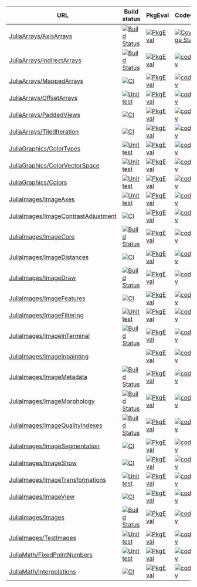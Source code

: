 |                                                                                                  URL |                                                                                                                                                    Build status |                                                                                                                                                                          PkgEval |                                                                                                                                                                CodeCov |                                                                                                                                                     Github stars |
|------------------------------------------------------------------------------------------------------|-----------------------------------------------------------------------------------------------------------------------------------------------------------------|----------------------------------------------------------------------------------------------------------------------------------------------------------------------------------|------------------------------------------------------------------------------------------------------------------------------------------------------------------------|------------------------------------------------------------------------------------------------------------------------------------------------------------------|
|                           [JuliaArrays/AxisArrays](https://github.com/JuliaArrays/AxisArrays.jl.git) | [![Build Status](https://github.com/JuliaArrays/AxisArrays.jl/actions/workflows/UnitTest.yml/badge.svg)](https://github.com/JuliaArrays/AxisArrays.jl/actions/workflows/UnitTest.yml) |              [![PkgEval](https://juliaci.github.io/NanosoldierReports/pkgeval_badges/A/AxisArrays.svg)](https://juliaci.github.io/NanosoldierReports/pkgeval_badges/report.html) |                           [![Coverage Status](https://coveralls.io/repos/github/JuliaArrays/AxisArrays.jl/badge.svg?branch=master)](https://coveralls.io/github/JuliaArrays/AxisArrays.jl?branch=master) |                           [![Stars](https://img.shields.io/github/stars/JuliaArrays/AxisArrays.jl.svg)](https://github.com/JuliaArrays/AxisArrays.jl/stargazers) |
|                   [JuliaArrays/IndirectArrays](https://github.com/JuliaArrays/IndirectArrays.jl.git) | [![Build Status](https://github.com/JuliaArrays/IndirectArrays.jl/actions/workflows/CI.yml/badge.svg)](https://github.com/JuliaArrays/IndirectArrays.jl/actions/workflows/CI.yml) |          [![PkgEval](https://juliaci.github.io/NanosoldierReports/pkgeval_badges/I/IndirectArrays.svg)](https://juliaci.github.io/NanosoldierReports/pkgeval_badges/report.html) |                   [![codecov](https://codecov.io/gh/JuliaArrays/IndirectArrays.jl/branch/master/graph/badge.svg)](https://codecov.io/gh/JuliaArrays/IndirectArrays.jl) |                   [![Stars](https://img.shields.io/github/stars/JuliaArrays/IndirectArrays.jl.svg)](https://github.com/JuliaArrays/IndirectArrays.jl/stargazers) |
|                       [JuliaArrays/MappedArrays](https://github.com/JuliaArrays/MappedArrays.jl.git) | [![CI](https://github.com/JuliaArrays/MappedArrays.jl/actions/workflows/CI.yml/badge.svg)](https://github.com/JuliaArrays/MappedArrays.jl/actions/workflows/CI.yml) |            [![PkgEval](https://juliaci.github.io/NanosoldierReports/pkgeval_badges/M/MappedArrays.svg)](https://juliaci.github.io/NanosoldierReports/pkgeval_badges/report.html) |                       [![codecov](https://codecov.io/gh/JuliaArrays/MappedArrays.jl/branch/master/graph/badge.svg)](https://codecov.io/gh/JuliaArrays/MappedArrays.jl) |                       [![Stars](https://img.shields.io/github/stars/JuliaArrays/MappedArrays.jl.svg)](https://github.com/JuliaArrays/MappedArrays.jl/stargazers) |
|                       [JuliaArrays/OffsetArrays](https://github.com/JuliaArrays/OffsetArrays.jl.git) | [![Unit test](https://github.com/JuliaArrays/OffsetArrays.jl/actions/workflows/UnitTest.yml/badge.svg)](https://github.com/JuliaArrays/OffsetArrays.jl/actions/workflows/UnitTest.yml) |            [![PkgEval](https://juliaci.github.io/NanosoldierReports/pkgeval_badges/O/OffsetArrays.svg)](https://juliaci.github.io/NanosoldierReports/pkgeval_badges/report.html) |                       [![codecov](https://codecov.io/gh/JuliaArrays/OffsetArrays.jl/branch/master/graph/badge.svg)](https://codecov.io/gh/JuliaArrays/OffsetArrays.jl) |                       [![Stars](https://img.shields.io/github/stars/JuliaArrays/OffsetArrays.jl.svg)](https://github.com/JuliaArrays/OffsetArrays.jl/stargazers) |
|                         [JuliaArrays/PaddedViews](https://github.com/JuliaArrays/PaddedViews.jl.git) | [![CI](https://github.com/JuliaArrays/PaddedViews.jl/actions/workflows/CI.yml/badge.svg)](https://github.com/JuliaArrays/PaddedViews.jl/actions/workflows/CI.yml) |             [![PkgEval](https://juliaci.github.io/NanosoldierReports/pkgeval_badges/P/PaddedViews.svg)](https://juliaci.github.io/NanosoldierReports/pkgeval_badges/report.html) |                         [![codecov](https://codecov.io/gh/JuliaArrays/PaddedViews.jl/branch/master/graph/badge.svg)](https://codecov.io/gh/JuliaArrays/PaddedViews.jl) |                         [![Stars](https://img.shields.io/github/stars/JuliaArrays/PaddedViews.jl.svg)](https://github.com/JuliaArrays/PaddedViews.jl/stargazers) |
|                   [JuliaArrays/TiledIteration](https://github.com/JuliaArrays/TiledIteration.jl.git) | [![CI](https://github.com/JuliaArrays/TiledIteration.jl/actions/workflows/CI.yml/badge.svg)](https://github.com/JuliaArrays/TiledIteration.jl/actions/workflows/CI.yml) |          [![PkgEval](https://juliaci.github.io/NanosoldierReports/pkgeval_badges/T/TiledIteration.svg)](https://juliaci.github.io/NanosoldierReports/pkgeval_badges/report.html) |                   [![codecov](https://codecov.io/gh/JuliaArrays/TiledIteration.jl/branch/master/graph/badge.svg)](https://codecov.io/gh/JuliaArrays/TiledIteration.jl) |                   [![Stars](https://img.shields.io/github/stars/JuliaArrays/TiledIteration.jl.svg)](https://github.com/JuliaArrays/TiledIteration.jl/stargazers) |
|                       [JuliaGraphics/ColorTypes](https://github.com/JuliaGraphics/ColorTypes.jl.git) | [![Unit test](https://github.com/JuliaGraphics/ColorTypes.jl/actions/workflows/UnitTest.yml/badge.svg)](https://github.com/JuliaGraphics/ColorTypes.jl/actions/workflows/UnitTest.yml) |              [![PkgEval](https://juliaci.github.io/NanosoldierReports/pkgeval_badges/C/ColorTypes.svg)](https://juliaci.github.io/NanosoldierReports/pkgeval_badges/report.html) |                       [![codecov](https://codecov.io/gh/JuliaGraphics/ColorTypes.jl/branch/master/graph/badge.svg)](https://codecov.io/gh/JuliaGraphics/ColorTypes.jl) |                       [![Stars](https://img.shields.io/github/stars/JuliaGraphics/ColorTypes.jl.svg)](https://github.com/JuliaGraphics/ColorTypes.jl/stargazers) |
|           [JuliaGraphics/ColorVectorSpace](https://github.com/JuliaGraphics/ColorVectorSpace.jl.git) | [![Unit test](https://github.com/JuliaGraphics/ColorVectorSpace.jl/actions/workflows/UnitTest.yml/badge.svg)](https://github.com/JuliaGraphics/ColorVectorSpace.jl/actions/workflows/UnitTest.yml) |        [![PkgEval](https://juliaci.github.io/NanosoldierReports/pkgeval_badges/C/ColorVectorSpace.svg)](https://juliaci.github.io/NanosoldierReports/pkgeval_badges/report.html) |           [![codecov](https://codecov.io/gh/JuliaGraphics/ColorVectorSpace.jl/branch/master/graph/badge.svg)](https://codecov.io/gh/JuliaGraphics/ColorVectorSpace.jl) |           [![Stars](https://img.shields.io/github/stars/JuliaGraphics/ColorVectorSpace.jl.svg)](https://github.com/JuliaGraphics/ColorVectorSpace.jl/stargazers) |
|                               [JuliaGraphics/Colors](https://github.com/JuliaGraphics/Colors.jl.git) | [![Unit test](https://github.com/JuliaGraphics/Colors.jl/actions/workflows/UnitTest.yml/badge.svg)](https://github.com/JuliaGraphics/Colors.jl/actions/workflows/UnitTest.yml) |                  [![PkgEval](https://juliaci.github.io/NanosoldierReports/pkgeval_badges/C/Colors.svg)](https://juliaci.github.io/NanosoldierReports/pkgeval_badges/report.html) |                               [![codecov](https://codecov.io/gh/JuliaGraphics/Colors.jl/branch/master/graph/badge.svg)](https://codecov.io/gh/JuliaGraphics/Colors.jl) |                               [![Stars](https://img.shields.io/github/stars/JuliaGraphics/Colors.jl.svg)](https://github.com/JuliaGraphics/Colors.jl/stargazers) |
|                             [JuliaImages/ImageAxes](https://github.com/JuliaImages/ImageAxes.jl.git) | [![Unit test](https://github.com/JuliaImages/ImageAxes.jl/actions/workflows/UnitTest.yml/badge.svg)](https://github.com/JuliaImages/ImageAxes.jl/actions/workflows/UnitTest.yml) |               [![PkgEval](https://juliaci.github.io/NanosoldierReports/pkgeval_badges/I/ImageAxes.svg)](https://juliaci.github.io/NanosoldierReports/pkgeval_badges/report.html) |                             [![codecov](https://codecov.io/gh/JuliaImages/ImageAxes.jl/branch/master/graph/badge.svg)](https://codecov.io/gh/JuliaImages/ImageAxes.jl) |                             [![Stars](https://img.shields.io/github/stars/JuliaImages/ImageAxes.jl.svg)](https://github.com/JuliaImages/ImageAxes.jl/stargazers) |
| [JuliaImages/ImageContrastAdjustment](https://github.com/JuliaImages/ImageContrastAdjustment.jl.git) | [![CI](https://github.com/JuliaImages/ImageContrastAdjustment.jl/actions/workflows/CI.yml/badge.svg)](https://github.com/JuliaImages/ImageContrastAdjustment.jl/actions/workflows/CI.yml) | [![PkgEval](https://juliaci.github.io/NanosoldierReports/pkgeval_badges/I/ImageContrastAdjustment.svg)](https://juliaci.github.io/NanosoldierReports/pkgeval_badges/report.html) | [![codecov](https://codecov.io/gh/JuliaImages/ImageContrastAdjustment.jl/branch/master/graph/badge.svg)](https://codecov.io/gh/JuliaImages/ImageContrastAdjustment.jl) | [![Stars](https://img.shields.io/github/stars/JuliaImages/ImageContrastAdjustment.jl.svg)](https://github.com/JuliaImages/ImageContrastAdjustment.jl/stargazers) |
|                             [JuliaImages/ImageCore](https://github.com/JuliaImages/ImageCore.jl.git) |                             [![Build Status](https://github.com/JuliaImages/ImageCore.jl/workflows/Unit%20test/badge.svg)](https://github.com/JuliaImages/ImageCore.jl/actions) |               [![PkgEval](https://juliaci.github.io/NanosoldierReports/pkgeval_badges/I/ImageCore.svg)](https://juliaci.github.io/NanosoldierReports/pkgeval_badges/report.html) |                             [![codecov](https://codecov.io/gh/JuliaImages/ImageCore.jl/branch/master/graph/badge.svg)](https://codecov.io/gh/JuliaImages/ImageCore.jl) |                             [![Stars](https://img.shields.io/github/stars/JuliaImages/ImageCore.jl.svg)](https://github.com/JuliaImages/ImageCore.jl/stargazers) |
|                   [JuliaImages/ImageDistances](https://github.com/JuliaImages/ImageDistances.jl.git) | [![CI](https://github.com/JuliaImages/ImageDistances.jl/actions/workflows/CI.yml/badge.svg)](https://github.com/JuliaImages/ImageDistances.jl/actions/workflows/CI.yml) |          [![PkgEval](https://juliaci.github.io/NanosoldierReports/pkgeval_badges/I/ImageDistances.svg)](https://juliaci.github.io/NanosoldierReports/pkgeval_badges/report.html) |                   [![codecov](https://codecov.io/gh/JuliaImages/ImageDistances.jl/branch/master/graph/badge.svg)](https://codecov.io/gh/JuliaImages/ImageDistances.jl) |                   [![Stars](https://img.shields.io/github/stars/JuliaImages/ImageDistances.jl.svg)](https://github.com/JuliaImages/ImageDistances.jl/stargazers) |
|                             [JuliaImages/ImageDraw](https://github.com/JuliaImages/ImageDraw.jl.git) |                             [![Build Status](https://github.com/JuliaImages/ImageDraw.jl/workflows/Unit%20test/badge.svg)](https://github.com/JuliaImages/ImageDraw.jl/actions) |               [![PkgEval](https://juliaci.github.io/NanosoldierReports/pkgeval_badges/I/ImageDraw.svg)](https://juliaci.github.io/NanosoldierReports/pkgeval_badges/report.html) |                             [![codecov](https://coveralls.io/repos/JuliaImages/ImageDraw.jl/badge.svg?branch=master&service=github)](https://coveralls.io/github/JuliaImages/ImageDraw.jl?branch=master) |                             [![Stars](https://img.shields.io/github/stars/JuliaImages/ImageDraw.jl.svg)](https://github.com/JuliaImages/ImageDraw.jl/stargazers) |
|                     [JuliaImages/ImageFeatures](https://github.com/JuliaImages/ImageFeatures.jl.git) | [![CI](https://github.com/JuliaImages/ImageFeatures.jl/actions/workflows/CI.yml/badge.svg)](https://github.com/JuliaImages/ImageFeatures.jl/actions/workflows/CI.yml) |           [![PkgEval](https://juliaci.github.io/NanosoldierReports/pkgeval_badges/I/ImageFeatures.svg)](https://juliaci.github.io/NanosoldierReports/pkgeval_badges/report.html) |                     [![codecov](https://codecov.io/gh/JuliaImages/ImageFeatures.jl/branch/master/graph/badge.svg)](https://codecov.io/gh/JuliaImages/ImageFeatures.jl) |                     [![Stars](https://img.shields.io/github/stars/JuliaImages/ImageFeatures.jl.svg)](https://github.com/JuliaImages/ImageFeatures.jl/stargazers) |
|                   [JuliaImages/ImageFiltering](https://github.com/JuliaImages/ImageFiltering.jl.git) | [![Unit test](https://github.com/JuliaImages/ImageFiltering.jl/actions/workflows/UnitTest.yml/badge.svg)](https://github.com/JuliaImages/ImageFiltering.jl/actions/workflows/UnitTest.yml) |          [![PkgEval](https://juliaci.github.io/NanosoldierReports/pkgeval_badges/I/ImageFiltering.svg)](https://juliaci.github.io/NanosoldierReports/pkgeval_badges/report.html) |                   [![codecov](https://codecov.io/gh/JuliaImages/ImageFiltering.jl/branch/master/graph/badge.svg)](https://codecov.io/gh/JuliaImages/ImageFiltering.jl) |                   [![Stars](https://img.shields.io/github/stars/JuliaImages/ImageFiltering.jl.svg)](https://github.com/JuliaImages/ImageFiltering.jl/stargazers) |
|                 [JuliaImages/ImageInTerminal](https://github.com/JuliaImages/ImageInTerminal.jl.git) |                 [![Build Status](https://github.com/JuliaImages/ImageInTerminal.jl/workflows/Unit%20test/badge.svg)](https://github.com/JuliaImages/ImageInTerminal.jl/actions) |         [![PkgEval](https://juliaci.github.io/NanosoldierReports/pkgeval_badges/I/ImageInTerminal.svg)](https://juliaci.github.io/NanosoldierReports/pkgeval_badges/report.html) |                 [![codecov](https://codecov.io/gh/JuliaImages/ImageInTerminal.jl/branch/master/graph/badge.svg)](https://codecov.io/gh/JuliaImages/ImageInTerminal.jl) |                 [![Stars](https://img.shields.io/github/stars/JuliaImages/ImageInTerminal.jl.svg)](https://github.com/JuliaImages/ImageInTerminal.jl/stargazers) |
|                 [JuliaImages/ImageInpainting](https://github.com/JuliaImages/ImageInpainting.jl.git) | |         [![PkgEval](https://juliaci.github.io/NanosoldierReports/pkgeval_badges/I/ImageInpainting.svg)](https://juliaci.github.io/NanosoldierReports/pkgeval_badges/report.html) |                 [![codecov](https://codecov.io/gh/JuliaImages/ImageInpainting.jl/branch/master/graph/badge.svg)](https://codecov.io/gh/JuliaImages/ImageInpainting.jl) |                 [![Stars](https://img.shields.io/github/stars/JuliaImages/ImageInpainting.jl.svg)](https://github.com/JuliaImages/ImageInpainting.jl/stargazers) |
|                     [JuliaImages/ImageMetadata](https://github.com/JuliaImages/ImageMetadata.jl.git) |                     [![Build Status](https://github.com/JuliaImages/ImageMetadata.jl/workflows/Unit%20test/badge.svg)](https://github.com/JuliaImages/ImageMetadata.jl/actions) |           [![PkgEval](https://juliaci.github.io/NanosoldierReports/pkgeval_badges/I/ImageMetadata.svg)](https://juliaci.github.io/NanosoldierReports/pkgeval_badges/report.html) |                     [![codecov](https://codecov.io/gh/JuliaImages/ImageMetadata.jl/branch/master/graph/badge.svg)](https://codecov.io/gh/JuliaImages/ImageMetadata.jl) |                     [![Stars](https://img.shields.io/github/stars/JuliaImages/ImageMetadata.jl.svg)](https://github.com/JuliaImages/ImageMetadata.jl/stargazers) |
|                 [JuliaImages/ImageMorphology](https://github.com/JuliaImages/ImageMorphology.jl.git) |                 [![Build Status](https://github.com/JuliaImages/ImageMorphology.jl/workflows/Unit%20test/badge.svg)](https://github.com/JuliaImages/ImageMorphology.jl/actions) |         [![PkgEval](https://juliaci.github.io/NanosoldierReports/pkgeval_badges/I/ImageMorphology.svg)](https://juliaci.github.io/NanosoldierReports/pkgeval_badges/report.html) |                 [![codecov](https://codecov.io/gh/JuliaImages/ImageMorphology.jl/branch/master/graph/badge.svg)](https://codecov.io/gh/JuliaImages/ImageMorphology.jl) |                 [![Stars](https://img.shields.io/github/stars/JuliaImages/ImageMorphology.jl.svg)](https://github.com/JuliaImages/ImageMorphology.jl/stargazers) |
|         [JuliaImages/ImageQualityIndexes](https://github.com/JuliaImages/ImageQualityIndexes.jl.git) |         [![Build Status](https://github.com/JuliaImages/ImageQualityIndexes.jl/workflows/Unit%20test/badge.svg)](https://github.com/JuliaImages/ImageQualityIndexes.jl/actions) |     [![PkgEval](https://juliaci.github.io/NanosoldierReports/pkgeval_badges/I/ImageQualityIndexes.svg)](https://juliaci.github.io/NanosoldierReports/pkgeval_badges/report.html) |         [![codecov](https://codecov.io/gh/JuliaImages/ImageQualityIndexes.jl/branch/master/graph/badge.svg)](https://codecov.io/gh/JuliaImages/ImageQualityIndexes.jl) |         [![Stars](https://img.shields.io/github/stars/JuliaImages/ImageQualityIndexes.jl.svg)](https://github.com/JuliaImages/ImageQualityIndexes.jl/stargazers) |
|             [JuliaImages/ImageSegmentation](https://github.com/JuliaImages/ImageSegmentation.jl.git) | [![CI](https://github.com/JuliaImages/ImageSegmentation.jl/actions/workflows/CI.yml/badge.svg)](https://github.com/JuliaImages/ImageSegmentation.jl/actions/workflows/CI.yml) |       [![PkgEval](https://juliaci.github.io/NanosoldierReports/pkgeval_badges/I/ImageSegmentation.svg)](https://juliaci.github.io/NanosoldierReports/pkgeval_badges/report.html) |             [![codecov](https://codecov.io/gh/JuliaImages/ImageSegmentation.jl/branch/master/graph/badge.svg)](https://codecov.io/gh/JuliaImages/ImageSegmentation.jl) |             [![Stars](https://img.shields.io/github/stars/JuliaImages/ImageSegmentation.jl.svg)](https://github.com/JuliaImages/ImageSegmentation.jl/stargazers) |
|                             [JuliaImages/ImageShow](https://github.com/JuliaImages/ImageShow.jl.git) | [![CI](https://github.com/JuliaImages/ImageShow.jl/actions/workflows/CI.yml/badge.svg)](https://github.com/JuliaImages/ImageShow.jl/actions/workflows/CI.yml) |               [![PkgEval](https://juliaci.github.io/NanosoldierReports/pkgeval_badges/I/ImageShow.svg)](https://juliaci.github.io/NanosoldierReports/pkgeval_badges/report.html) |                             [![codecov](https://codecov.io/gh/JuliaImages/ImageShow.jl/branch/master/graph/badge.svg)](https://codecov.io/gh/JuliaImages/ImageShow.jl) |                             [![Stars](https://img.shields.io/github/stars/JuliaImages/ImageShow.jl.svg)](https://github.com/JuliaImages/ImageShow.jl/stargazers) |
|       [JuliaImages/ImageTransformations](https://github.com/JuliaImages/ImageTransformations.jl.git) | [![Unit test](https://github.com/JuliaImages/ImageTransformations.jl/actions/workflows/UnitTest.yml/badge.svg)](https://github.com/JuliaImages/ImageTransformations.jl/actions/workflows/UnitTest.yml) |    [![PkgEval](https://juliaci.github.io/NanosoldierReports/pkgeval_badges/I/ImageTransformations.svg)](https://juliaci.github.io/NanosoldierReports/pkgeval_badges/report.html) |       [![codecov](https://codecov.io/gh/JuliaImages/ImageTransformations.jl/branch/master/graph/badge.svg)](https://codecov.io/gh/JuliaImages/ImageTransformations.jl) |       [![Stars](https://img.shields.io/github/stars/JuliaImages/ImageTransformations.jl.svg)](https://github.com/JuliaImages/ImageTransformations.jl/stargazers) |
|                             [JuliaImages/ImageView](https://github.com/JuliaImages/ImageView.jl.git) | [![CI](https://github.com/JuliaImages/ImageView.jl/actions/workflows/CI.yml/badge.svg)](https://github.com/JuliaImages/ImageView.jl/actions/workflows/CI.yml) |               [![PkgEval](https://juliaci.github.io/NanosoldierReports/pkgeval_badges/I/ImageView.svg)](https://juliaci.github.io/NanosoldierReports/pkgeval_badges/report.html) |                             [![codecov](https://codecov.io/gh/JuliaImages/ImageView.jl/branch/master/graph/badge.svg)](https://codecov.io/gh/JuliaImages/ImageView.jl) |                             [![Stars](https://img.shields.io/github/stars/JuliaImages/ImageView.jl.svg)](https://github.com/JuliaImages/ImageView.jl/stargazers) |
|                                   [JuliaImages/Images](https://github.com/JuliaImages/Images.jl.git) |                                   [![Build Status](https://github.com/JuliaImages/Images.jl/workflows/Unit%20test/badge.svg)](https://github.com/JuliaImages/Images.jl/actions) |                  [![PkgEval](https://juliaci.github.io/NanosoldierReports/pkgeval_badges/I/Images.svg)](https://juliaci.github.io/NanosoldierReports/pkgeval_badges/report.html) |                                   [![codecov](https://codecov.io/gh/JuliaImages/Images.jl/branch/master/graph/badge.svg)](https://codecov.io/gh/JuliaImages/Images.jl) |                                   [![Stars](https://img.shields.io/github/stars/JuliaImages/Images.jl.svg)](https://github.com/JuliaImages/Images.jl/stargazers) |
|                           [JuliaImages/TestImages](https://github.com/JuliaImages/TestImages.jl.git) | [![Unit test](https://github.com/JuliaImages/TestImages.jl/actions/workflows/UnitTest.yml/badge.svg)](https://github.com/JuliaImages/TestImages.jl/actions/workflows/UnitTest.yml) |              [![PkgEval](https://juliaci.github.io/NanosoldierReports/pkgeval_badges/T/TestImages.svg)](https://juliaci.github.io/NanosoldierReports/pkgeval_badges/report.html) |                           [![codecov](https://codecov.io/gh/JuliaImages/TestImages.jl/branch/master/graph/badge.svg)](https://codecov.io/gh/JuliaImages/TestImages.jl) |                           [![Stars](https://img.shields.io/github/stars/JuliaImages/TestImages.jl.svg)](https://github.com/JuliaImages/TestImages.jl/stargazers) |
|                 [JuliaMath/FixedPointNumbers](https://github.com/JuliaMath/FixedPointNumbers.jl.git) | [![Unit test](https://github.com/JuliaMath/FixedPointNumbers.jl/actions/workflows/UnitTest.yml/badge.svg)](https://github.com/JuliaMath/FixedPointNumbers.jl/actions/workflows/UnitTest.yml) |       [![PkgEval](https://juliaci.github.io/NanosoldierReports/pkgeval_badges/F/FixedPointNumbers.svg)](https://juliaci.github.io/NanosoldierReports/pkgeval_badges/report.html) |                 [![codecov](https://codecov.io/gh/JuliaMath/FixedPointNumbers.jl/branch/master/graph/badge.svg)](https://codecov.io/gh/JuliaMath/FixedPointNumbers.jl) |                 [![Stars](https://img.shields.io/github/stars/JuliaMath/FixedPointNumbers.jl.svg)](https://github.com/JuliaMath/FixedPointNumbers.jl/stargazers) |
|                       [JuliaMath/Interpolations](https://github.com/JuliaMath/Interpolations.jl.git) | [![CI](https://github.com/JuliaMath/Interpolations.jl/actions/workflows/CI.yml/badge.svg)](https://github.com/JuliaMath/Interpolations.jl/actions/workflows/CI.yml) |          [![PkgEval](https://juliaci.github.io/NanosoldierReports/pkgeval_badges/I/Interpolations.svg)](https://juliaci.github.io/NanosoldierReports/pkgeval_badges/report.html) |                       [![codecov](https://codecov.io/gh/JuliaMath/Interpolations.jl/branch/master/graph/badge.svg)](https://codecov.io/gh/JuliaMath/Interpolations.jl) |                       [![Stars](https://img.shields.io/github/stars/JuliaMath/Interpolations.jl.svg)](https://github.com/JuliaMath/Interpolations.jl/stargazers) |
